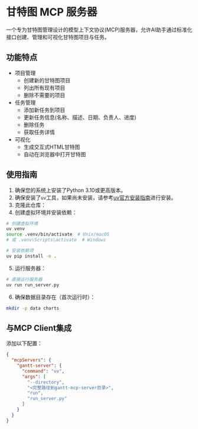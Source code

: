# 甘特图 MCP 服务器

一个专为甘特图管理设计的模型上下文协议(MCP)服务器，允许AI助手通过标准化接口创建、管理和可视化甘特图项目与任务。

## 功能特点

* 项目管理
  * 创建新的甘特图项目
  * 列出所有现有项目
  * 删除不需要的项目
* 任务管理
  * 添加新任务到项目
  * 更新任务信息(名称、描述、日期、负责人、进度)
  * 删除任务
  * 获取任务详情
* 可视化
  * 生成交互式HTML甘特图
  * 自动在浏览器中打开甘特图

## 使用指南

1. 确保您的系统上安装了Python 3.10或更高版本。
2. 确保安装了`uv`工具，如果尚未安装，请参考[uv官方安装指南](https://github.com/astral-sh/uv)进行安装。
3. 克隆此仓库：
4. 创建虚拟环境并安装依赖：

```bash
# 创建虚拟环境
uv venv
source .venv/bin/activate  # Unix/macOS
# 或 .venv\Scripts\activate  # Windows

# 安装依赖项
uv pip install -e .
```


5. 运行服务器：

```bash
# 直接运行服务器
uv run run_server.py
```

6. 确保数据目录存在（首次运行时）：

```bash
mkdir -p data charts
```

## 与MCP Client集成

添加以下配置：

```json
{
  "mcpServers": {
    "gantt-server": {
      "command": "uv",
      "args": [
        "--directory",
        "<完整路径到gantt-mcp-server目录>",
        "run",
        "run_server.py"
      ]
    }
  }
}
``` 